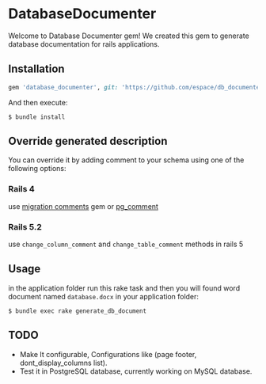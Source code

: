 # DatabaseDocumenter

Welcome to Database Documenter gem! We created this gem to generate database documentation for rails applications.
## Installation

```ruby
gem 'database_documenter', git: 'https://github.com/espace/db_documenter.git'
```

And then execute:

    $ bundle install

## Override generated description
You can override it by adding comment to your schema using one of the following options:

### Rails 4
use [migration comments](https://github.com/pinnymz/migration_comments) gem or [pg_comment](https://github.com/albertosaurus/pg_comment)

### Rails 5.2
use `change_column_comment` and `change_table_comment` methods in rails 5

## Usage

in the application folder run this rake task and then you will found word document named `database.docx` in your application folder:

    $ bundle exec rake generate_db_document

## TODO

- Make It configurable, Configurations like (page footer, dont_display_columns list).
- Test it in PostgreSQL database, currently working on MySQL database.
